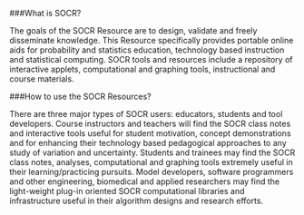 ###What is SOCR?

The goals of the SOCR Resource are to design, validate and freely disseminate knowledge. This Resource specifically provides portable online aids for probability and statistics education, technology based instruction and statistical computing. SOCR tools and resources include a repository of interactive applets, computational and graphing tools, instructional and course materials.

###How to use the SOCR Resources?

There are three major types of SOCR users: educators, students and tool developers. Course instructors and teachers will find the SOCR class notes and interactive tools useful for student motivation, concept demonstrations and for enhancing their technology based pedagogical approaches to any study of variation and uncertainty. Students and trainees may find the SOCR class notes, analyses, computational and graphing tools extremely useful in their learning/practicing pursuits. Model developers, software programmers and other engineering, biomedical and applied researchers may find the light-weight plug-in oriented SOCR computational libraries and infrastructure useful in their algorithm designs and research efforts.
                                 
